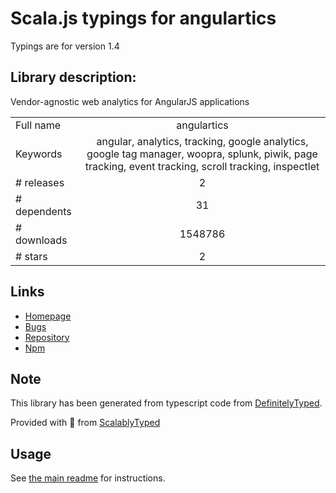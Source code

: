 
# Scala.js typings for angulartics

Typings are for version 1.4

## Library description:
Vendor-agnostic web analytics for AngularJS applications

|                    |                 |
| ------------------ | :-------------: |
| Full name          | angulartics |
| Keywords           | angular, analytics, tracking, google analytics, google tag manager, woopra, splunk, piwik, page tracking, event tracking, scroll tracking, inspectlet |
| # releases         | 2 |
| # dependents       | 31 |
| # downloads        | 1548786 |
| # stars            | 2 |

## Links
- [Homepage](http://angulartics.github.io/)
- [Bugs](http://github.com/angulartics/angulartics/issues)
- [Repository](https://github.com/angulartics/angulartics)
- [Npm](https://www.npmjs.com/package/angulartics)
    


## Note
This library has been generated from typescript code from [DefinitelyTyped](https://definitelytyped.org).

Provided with :purple_heart: from [ScalablyTyped](https://github.com/oyvindberg/ScalablyTyped)

## Usage
See [the main readme](../../readme.md) for instructions.



